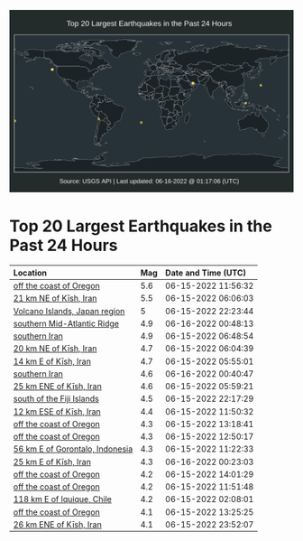 ![Map](./map.png)

# Top 20 Largest Earthquakes in the Past 24 Hours

| Location | Mag | Date and Time (UTC) |
|:---|:---|:---|
| [off the coast of Oregon](https://earthquake.usgs.gov/earthquakes/eventpage/us7000hhik) | 5.6 | 06-15-2022 11:56:32 |
| [21 km NE of Kīsh, Iran](https://earthquake.usgs.gov/earthquakes/eventpage/us7000hhhc) | 5.5 | 06-15-2022 06:06:03 |
| [Volcano Islands, Japan region](https://earthquake.usgs.gov/earthquakes/eventpage/us7000hhng) | 5 | 06-15-2022 22:23:44 |
| [southern Mid-Atlantic Ridge](https://earthquake.usgs.gov/earthquakes/eventpage/us7000hhpa) | 4.9 | 06-16-2022 00:48:13 |
| [southern Iran](https://earthquake.usgs.gov/earthquakes/eventpage/us7000hhhk) | 4.9 | 06-15-2022 06:48:54 |
| [20 km NE of Kīsh, Iran](https://earthquake.usgs.gov/earthquakes/eventpage/us7000hhhb) | 4.7 | 06-15-2022 06:04:39 |
| [14 km E of Kīsh, Iran](https://earthquake.usgs.gov/earthquakes/eventpage/us7000hhh9) | 4.7 | 06-15-2022 05:55:01 |
| [southern Iran](https://earthquake.usgs.gov/earthquakes/eventpage/us7000hhp7) | 4.6 | 06-16-2022 00:40:47 |
| [25 km ENE of Kīsh, Iran](https://earthquake.usgs.gov/earthquakes/eventpage/us7000hhha) | 4.6 | 06-15-2022 05:59:21 |
| [south of the Fiji Islands](https://earthquake.usgs.gov/earthquakes/eventpage/us7000hhn7) | 4.5 | 06-15-2022 22:17:29 |
| [12 km ESE of Kīsh, Iran](https://earthquake.usgs.gov/earthquakes/eventpage/us7000hhij) | 4.4 | 06-15-2022 11:50:32 |
| [off the coast of Oregon](https://earthquake.usgs.gov/earthquakes/eventpage/us7000hhiy) | 4.3 | 06-15-2022 13:18:41 |
| [off the coast of Oregon](https://earthquake.usgs.gov/earthquakes/eventpage/us7000hhir) | 4.3 | 06-15-2022 12:50:17 |
| [56 km E of Gorontalo, Indonesia](https://earthquake.usgs.gov/earthquakes/eventpage/us7000hhig) | 4.3 | 06-15-2022 11:22:33 |
| [25 km E of Kīsh, Iran](https://earthquake.usgs.gov/earthquakes/eventpage/us7000hhp4) | 4.3 | 06-16-2022 00:23:03 |
| [off the coast of Oregon](https://earthquake.usgs.gov/earthquakes/eventpage/us7000hhj9) | 4.2 | 06-15-2022 14:01:29 |
| [off the coast of Oregon](https://earthquake.usgs.gov/earthquakes/eventpage/us7000hhih) | 4.2 | 06-15-2022 11:51:48 |
| [118 km E of Iquique, Chile](https://earthquake.usgs.gov/earthquakes/eventpage/us7000hhgk) | 4.2 | 06-15-2022 02:08:01 |
| [off the coast of Oregon](https://earthquake.usgs.gov/earthquakes/eventpage/us7000hhj0) | 4.1 | 06-15-2022 13:25:25 |
| [26 km ENE of Kīsh, Iran](https://earthquake.usgs.gov/earthquakes/eventpage/us7000hhnx) | 4.1 | 06-15-2022 23:52:07 |
